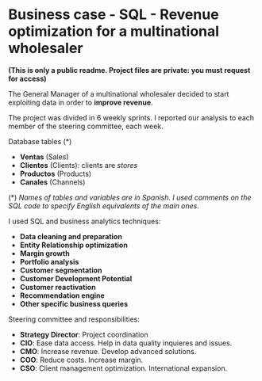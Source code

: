 # Business case - SQL - Revenue optimization for a multinational wholesaler

**(This is only a public readme. Project files are private: you must request for access)**

The General Manager of a multinational wholesaler decided to start exploiting data in order to **improve revenue**.

The project was divided in 6 weekly sprints. I reported our analysis to each member of the steering committee, each week.

Database tables (*)
- **Ventas** (Sales)
- **Clientes** (Clients): clients are *stores*
- **Productos** (Products)
- **Canales** (Channels)

(*) *Names of tables and variables are in Spanish. I used comments on the SQL code to specify English equivalents of the main ones.*

I used SQL and business analytics techniques:

- **Data cleaning and preparation**
- **Entity Relationship optimization**
- **Margin growth**
- **Portfolio analysis**
- **Customer segmentation**
- **Customer Development Potential**
- **Customer reactivation**
- **Recommendation engine**
- **Other specific business queries**

Steering committee and responsibilities:

- **Strategy Director**: Project coordination
- **CIO**: Ease data access. Help in data quality inquieres and issues.
- **CMO**: Increase revenue. Develop advanced solutions.
- **COO**: Reduce costs. Increase margin.
- **CSO**: Client management optimization. International expansion.
